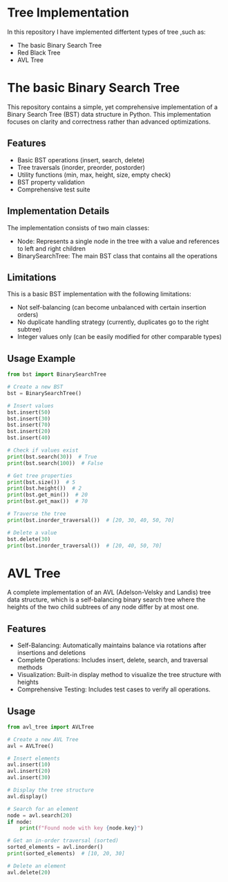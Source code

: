 # Tree Implementation
In this repository I have implemented differtent types of tree ,such as:
 * The basic Binary Search Tree
 *  Red Black Tree
 *  AVL Tree
# The basic Binary Search Tree
This repository contains a simple, yet comprehensive implementation of a Binary Search Tree (BST) data structure in Python. This implementation focuses on clarity and correctness rather than advanced optimizations.
## Features
* Basic BST operations (insert, search, delete)
* Tree traversals (inorder, preorder, postorder)
* Utility functions (min, max, height, size, empty check)
* BST property validation
* Comprehensive test suite

## Implementation Details
The implementation consists of two main classes:
  * Node: Represents a single node in the tree with a value and references to left and right children
  * BinarySearchTree: The main BST class that contains all the operations
## Limitations
This is a basic BST implementation with the following limitations:

* Not self-balancing (can become unbalanced with certain insertion orders)
* No duplicate handling strategy (currently, duplicates go to the right subtree)
* Integer values only (can be easily modified for other comparable types)
## Usage Example
``` python
from bst import BinarySearchTree

# Create a new BST
bst = BinarySearchTree()

# Insert values
bst.insert(50)
bst.insert(30)
bst.insert(70)
bst.insert(20)
bst.insert(40)

# Check if values exist
print(bst.search(30))  # True
print(bst.search(100))  # False

# Get tree properties
print(bst.size())  # 5
print(bst.height())  # 2
print(bst.get_min())  # 20
print(bst.get_max())  # 70

# Traverse the tree
print(bst.inorder_traversal())  # [20, 30, 40, 50, 70]

# Delete a value
bst.delete(30)
print(bst.inorder_traversal())  # [20, 40, 50, 70]
```
# AVL Tree
A complete implementation of an AVL (Adelson-Velsky and Landis) tree data structure, which is a self-balancing binary search tree where the heights of the two child subtrees of any node differ by at most one.
## Features
 * Self-Balancing: Automatically maintains balance via rotations after insertions and deletions
 * Complete Operations: Includes insert, delete, search, and traversal methods
 * Visualization: Built-in display method to visualize the tree structure with heights
 * Comprehensive Testing: Includes test cases to verify all operations.

## Usage
``` python
from avl_tree import AVLTree

# Create a new AVL Tree
avl = AVLTree()

# Insert elements
avl.insert(10)
avl.insert(20)
avl.insert(30)

# Display the tree structure
avl.display()

# Search for an element
node = avl.search(20)
if node:
    print(f"Found node with key {node.key}")

# Get an in-order traversal (sorted)
sorted_elements = avl.inorder()
print(sorted_elements)  # [10, 20, 30]

# Delete an element
avl.delete(20)

``` 
